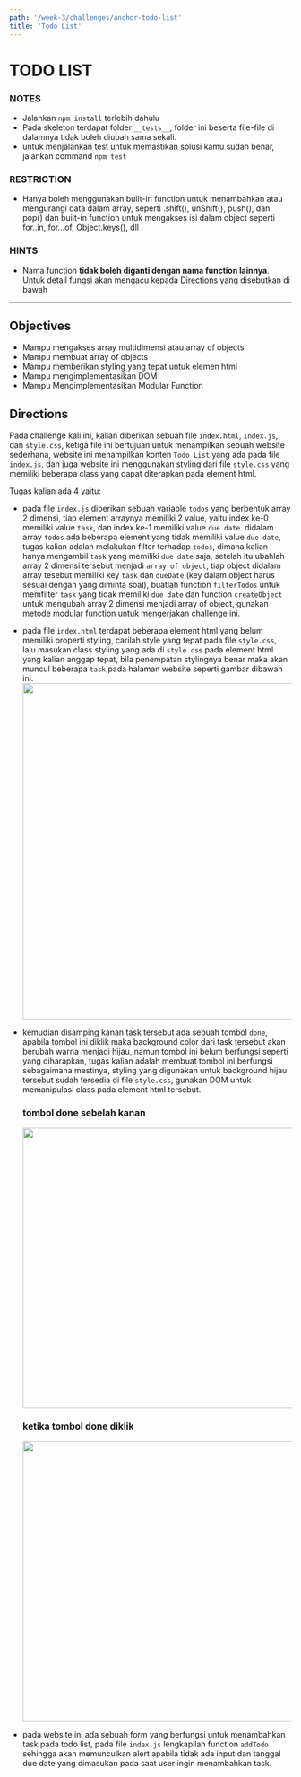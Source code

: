 ```yaml
---
path: '/week-3/challenges/anchor-todo-list'
title: 'Todo List'
---
```


# TODO LIST

### NOTES

- Jalankan `npm install` terlebih dahulu
- Pada skeleton terdapat folder `__tests__`, folder ini beserta file-file di dalamnya tidak boleh diubah sama sekali.
- untuk menjalankan test untuk memastikan solusi kamu sudah benar, jalankan command `npm test`

### RESTRICTION

- Hanya boleh menggunakan built-in function untuk menambahkan atau mengurangi data dalam array, seperti .shift(), unShift(), push(), dan pop() dan built-in function untuk mengakses isi dalam object seperti for..in, for...of, Object.keys(), dll

### HINTS

- Nama function  __tidak boleh diganti dengan nama function lainnya__. Untuk detail fungsi akan mengacu kepada [Directions](#directions) yang disebutkan di bawah

---

## Objectives
- Mampu mengakses array multidimensi atau array of objects
- Mampu membuat array of objects
- Mampu memberikan styling yang tepat untuk elemen html
- Mampu mengimplementasikan DOM
- Mampu Mengimplementasikan Modular Function

## Directions

Pada challenge kali ini, kalian diberikan sebuah file `index.html`, `index.js`, dan `style.css`, ketiga file ini bertujuan untuk menampilkan sebuah website sederhana, website ini menampilkan konten `Todo List` yang ada pada file `index.js`, dan juga website ini menggunakan styling dari file `style.css` yang memiliki beberapa class yang dapat diterapkan pada element html.

Tugas kalian ada 4 yaitu:

-   pada file `index.js` diberikan sebuah variable `todos` yang berbentuk array 2 dimensi, tiap element arraynya memiliki 2 value, yaitu index ke-0 memiliki value `task`, dan index ke-1 memiliki value `due date`. didalam array `todos` ada beberapa element yang tidak memiliki value `due date`, tugas kalian adalah melakukan filter terhadap `todos`, dimana kalian hanya mengambil `task` yang memiliki `due date` saja, setelah itu ubahlah array 2 dimensi tersebut menjadi `array of object`, tiap object didalam array tesebut memiliki key `task` dan `dueDate` (key dalam object harus sesuai dengan yang diminta soal), buatlah  function `filterTodos` untuk memfilter `task` yang tidak memiliki `due date` dan function `createObject` untuk mengubah array 2 dimensi menjadi array of object, gunakan metode modular function untuk mengerjakan challenge ini.

-   pada file `index.html` terdapat beberapa element html yang belum memiliki properti styling, carilah style yang tepat pada file `style.css`, lalu masukan class styling yang ada di `style.css` pada element html yang kalian anggap tepat, bila penempatan stylingnya benar maka akan muncul beberapa `task` pada halaman website seperti gambar dibawah ini.
    <img src="./img/reference.png" width="600px" />
- kemudian disamping kanan task tersebut ada sebuah tombol `done`, apabila tombol ini diklik maka background color dari task tersebut akan berubah warna menjadi hijau, namun tombol ini belum berfungsi seperti yang diharapkan, tugas kalian adalah membuat tombol ini berfungsi sebagaimana mestinya, styling yang digunakan untuk background hijau tersebut sudah tersedia di file `style.css`, gunakan DOM untuk memanipulasi class pada element html tersebut.

    ### tombol done sebelah kanan

    <img src="./img/tombolDone.png" width="500px" />

    ### ketika tombol done diklik

    <img src="./img/doneKlik.png" width="500px" />

-   pada website ini ada sebuah form yang berfungsi untuk menambahkan task pada todo list, pada file `index.js` lengkapilah function `addTodo` sehingga akan memunculkan alert apabila tidak ada input dan tanggal due date yang dimasukan pada saat user ingin  menambahkan task.

